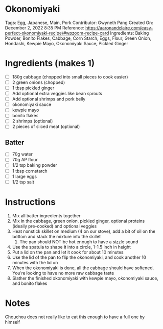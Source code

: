 # Okonomiyaki

Tags: Egg, Japanese, Main, Pork
Contributor: Gwyneth Pang
Created On: December 2, 2022 8:35 PM
Reference: https://aaronandclaire.com/easy-perfect-okonomiyaki-recipe/#wpzoom-recipe-card
Ingredients: Baking Powder, Bonito Flakes, Cabbage, Corn Starch, Eggs, Flour, Green Onion, Hondashi, Kewpie Mayo, Okonomiyaki Sauce, Pickled Ginger

# Ingredients (makes 1)

- [ ]  180g cabbage (chopped into small pieces to cook easier)
- [ ]  2 green onions (chopped)
- [ ]  1 tbsp pickled ginger
- [ ]  Add optional extra veggies like bean sprouts
- [ ]  Add optional shrimps and pork belly
- [ ]  okonomiyaki sauce
- [ ]  kewpie mayo
- [ ]  bonito flakes
- [ ]  2 shrimps (optional)
- [ ]  2 pieces of sliced meat (optional)

## Batter

- [ ]  70g water
- [ ]  70g AP flour
- [ ]  1/2 tsp baking powder
- [ ]  1 tbsp cornstarch
- [ ]  1 large eggs
- [ ]  1/2 tsp salt

# Instructions

1. Mix all batter ingredients together
2. Mix in the cabbage, green onion, pickled ginger, optional proteins (ideally pre-cooked) and optional veggies
3. Heat nonstick skillet on medium (4 on our stove), add a bit of oil on the bottom and stack the mixture into the skillet
    1. The pan should NOT be hot enough to have a sizzle sound
4. Use the spatula to shape it into a circle, 1-1.5 inch in height
5. Put a lid on the pan and let it cook for about 10 minutes
6. Use the lid of the pan to flip the okonomiyaki, and cook another 10 minutes with the lid on
7. When the okonomiyaki is done, all the cabbage should have softened. You’re looking to have no more raw cabbage taste
8. Slather the finished okonomiyaki with kewpie mayo, okonomiyaki sauce, and bonito flakes

# Notes

Chouchou does not really like to eat this enough to have a full one by himself